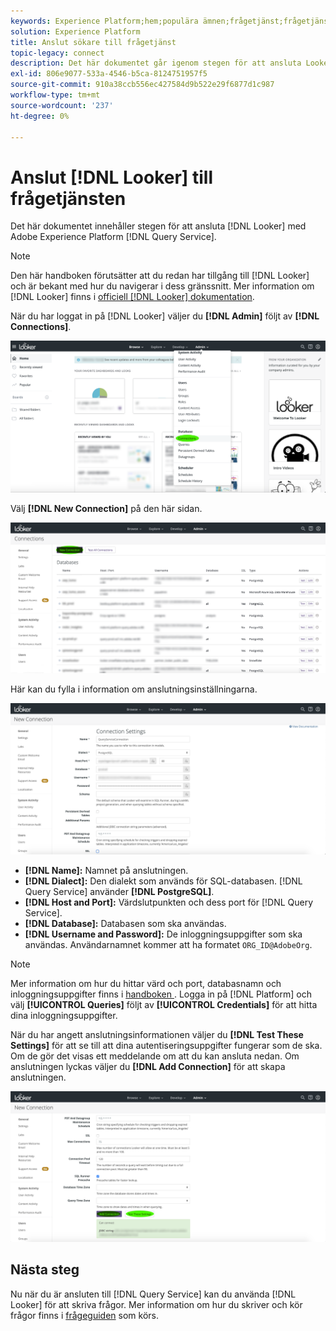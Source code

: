 ```yaml
---
keywords: Experience Platform;hem;populära ämnen;frågetjänst;frågetjänst;Sökare;sökare;ansluta till frågetjänst;
solution: Experience Platform
title: Anslut sökare till frågetjänst
topic-legacy: connect
description: Det här dokumentet går igenom stegen för att ansluta Looker till Adobe Experience Platform Query Service.
exl-id: 806e9077-533a-4546-b5ca-8124751957f5
source-git-commit: 910a38ccb556ec427584d9b522e29f6877d1c987
workflow-type: tm+mt
source-wordcount: '237'
ht-degree: 0%

---
```


# Anslut [!DNL Looker] till frågetjänsten

Det här dokumentet innehåller stegen för att ansluta [!DNL Looker] med Adobe Experience Platform [!DNL Query Service].

>[!NOTE]
>
> Den här handboken förutsätter att du redan har tillgång till [!DNL Looker] och är bekant med hur du navigerar i dess gränssnitt. Mer information om [!DNL Looker] finns i [officiell [!DNL Looker] dokumentation](https://docs.looker.com/).

När du har loggat in på [!DNL Looker] väljer du **[!DNL Admin]** följt av **[!DNL Connections]**.

![](../images/clients/looker/click-admin-connections.png)

Välj **[!DNL New Connection]** på den här sidan.

![](../images/clients/looker/click-new-connection.png)

Här kan du fylla i information om anslutningsinställningarna.

![](../images/clients/looker/new-connection.png)

- **[!DNL Name]:** Namnet på anslutningen.
- **[!DNL Dialect]:** Den dialekt som används för SQL-databasen. [!DNL Query Service] använder  **[!DNL PostgreSQL]**.
- **[!DNL Host and Port]:** Värdslutpunkten och dess port för  [!DNL Query Service].
- **[!DNL Database]:** Databasen som ska användas.
- **[!DNL Username and Password]:** De inloggningsuppgifter som ska användas. Användarnamnet kommer att ha formatet `ORG_ID@AdobeOrg`.

>[!NOTE]
>
>Mer information om hur du hittar värd och port, databasnamn och inloggningsuppgifter finns i [handboken ](../ui/credentials.md). Logga in på [!DNL Platform] och välj **[!UICONTROL Queries]** följt av **[!UICONTROL Credentials]** för att hitta dina inloggningsuppgifter.

När du har angett anslutningsinformationen väljer du **[!DNL Test These Settings]** för att se till att dina autentiseringsuppgifter fungerar som de ska. Om de gör det visas ett meddelande om att du kan ansluta nedan. Om anslutningen lyckas väljer du **[!DNL Add Connection]** för att skapa anslutningen.

![](../images/clients/looker/click-test-connection.png)

## Nästa steg

Nu när du är ansluten till [!DNL Query Service] kan du använda [!DNL Looker] för att skriva frågor. Mer information om hur du skriver och kör frågor finns i [frågeguiden](../best-practices/writing-queries.md) som körs.
